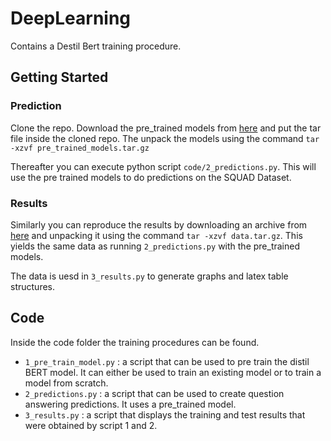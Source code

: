 # DeepLearning

Contains a Destil Bert training procedure.

## Getting Started

### Prediction
Clone the repo. Download the pre_trained models from [here](https://sytseoegema.stackstorage.com/s/zHXsV4ns4Rsmqzje) and put the tar file inside the cloned repo. The unpack the models using the command
`tar -xzvf pre_trained_models.tar.gz`

Thereafter you can execute python script `code/2_predictions.py`. This will use the pre trained models to do predictions on the SQUAD Dataset.

### Results
Similarly you can reproduce the results by downloading an archive from
[here](https://sytseoegema.stackstorage.com/s/xEiDLwFZfGSGVxJo) and unpacking it
using the command `tar -xzvf data.tar.gz`. This yields the same data as running
`2_predictions.py` with the pre_trained models.

The data is uesd in `3_results.py` to generate graphs and latex table structures.

## Code
Inside the code folder the training procedures can be found.

- `1_pre_train_model.py` : a script that can be used to pre train the distil
BERT model. It can either be used to train an existing model or to train a model
from scratch.
- `2_predictions.py` : a script that can be used to create question answering
predictions. It uses a pre_trained model.
- `3_results.py` : a script that displays the training and test results that
were obtained by script 1 and 2. 
